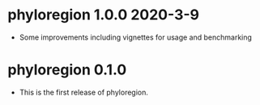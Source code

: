 # phyloregion 1.0.0 2020-3-9

* Some improvements including vignettes for usage and benchmarking

# phyloregion 0.1.0

* This is the first release of phyloregion.
